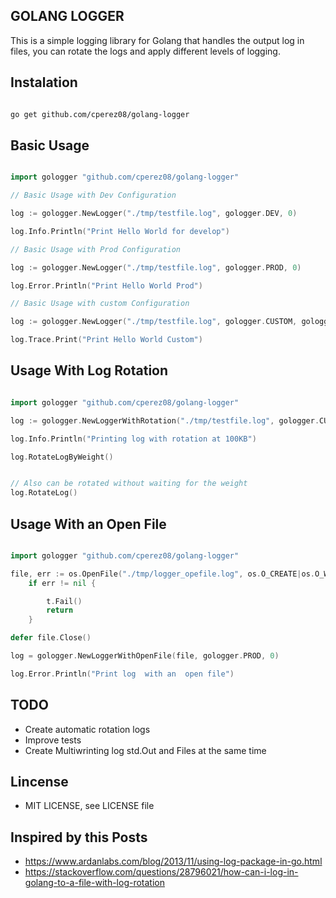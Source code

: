 ## GOLANG LOGGER

This is a simple logging library for Golang that handles the output log in files, you can rotate the logs and apply different levels of logging.


## Instalation

```bash

go get github.com/cperez08/golang-logger

```

## Basic Usage

```go

import gologger "github.com/cperez08/golang-logger"

// Basic Usage with Dev Configuration

log := gologger.NewLogger("./tmp/testfile.log", gologger.DEV, 0)

log.Info.Println("Print Hello World for develop")

// Basic Usage with Prod Configuration

log := gologger.NewLogger("./tmp/testfile.log", gologger.PROD, 0)

log.Error.Println("Print Hello World Prod")

// Basic Usage with custom Configuration

log := gologger.NewLogger("./tmp/testfile.log", gologger.CUSTOM, gologger.TRACE|gologger.DEBUG|gologger.WARN|gologger.ERROR)

log.Trace.Print("Print Hello World Custom")

```

## Usage With Log Rotation

```go

import gologger "github.com/cperez08/golang-logger"

log := gologger.NewLoggerWithRotation("./tmp/testfile.log", gologger.CUSTOM, gologger.TRACE|gologger.INFO, 100)

log.Info.Println("Printing log with rotation at 100KB")

log.RotateLogByWeight()


// Also can be rotated without waiting for the weight
log.RotateLog()
```

## Usage With an Open File

```go

import gologger "github.com/cperez08/golang-logger"

file, err := os.OpenFile("./tmp/logger_opefile.log", os.O_CREATE|os.O_WRONLY|os.O_APPEND, 0666)
	if err != nil {

		t.Fail()
		return
	}

defer file.Close()

log = gologger.NewLoggerWithOpenFile(file, gologger.PROD, 0)

log.Error.Println("Print log  with an  open file")


```


##  TODO

- Create automatic rotation logs
- Improve tests
- Create Multiwrinting log std.Out and Files at the same time


## Lincense

- MIT LICENSE, see LICENSE file

## Inspired by this Posts

- https://www.ardanlabs.com/blog/2013/11/using-log-package-in-go.html 
- https://stackoverflow.com/questions/28796021/how-can-i-log-in-golang-to-a-file-with-log-rotation